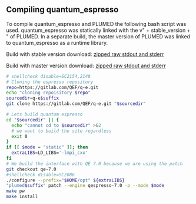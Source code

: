 ## Compiling quantum_espresso

To compile quantum_espresso and PLUMED the following bash script was used.
quantum_espresso was statically linked with the v" + stable_version + " of PLUMED.
In a separate build, the master version of PLUMED was linked to quantum_espresso as a runtime library.

Build with stable version download: [zipped raw stdout and stderr](stable_output.zip)

Build with master version download: [zipped raw stdout and stderr](master_output.zip)

```bash
# shellcheck disable=SC2154,2148
# Cloning the espresso repository
repo=https://gitlab.com/QEF/q-e.git
echo "cloning repoisitory $repo"
sourcedir=q-e$suffix
git clone https://gitlab.com/QEF/q-e.git "$sourcedir"

# Lets build quantum espresso
cd "$sourcedir" || {
  echo "cannot cd to $sourcedir" >&2
  # we want to build the site regardless
  exit 0
}
if [[ $mode = "static" ]]; then
  extraLIBS=LD_LIBS='-lmpi_cxx'
fi
# We build the interface with QE 7.0 because we are using the patch
git checkout qe-7.0
#shellcheck disable=SC2086
./configure --prefix="$HOME/opt" ${extraLIBS}
"plumed$suffix" patch --engine qespresso-7.0 -p --mode $mode
make pw
make install

```
